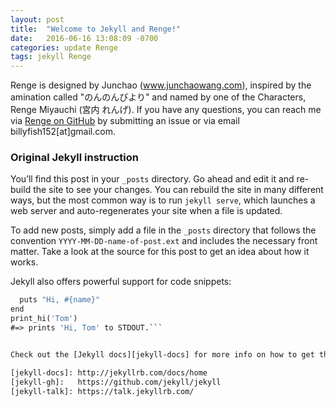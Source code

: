 ```yaml
---
layout: post
title:  "Welcome to Jekyll and Renge!"
date:   2016-06-16 13:08:09 -0700
categories: update Renge
tags: jekyll Renge
---
```


Renge is designed by Junchao (www.junchaowang.com), inspired by the amination called "のんのんびより" and named by one of the Characters, Renge Miyauchi (宮内 れんげ). If you have any questions, you can reach me via <a href="https://github.com/billyfish152/Renge">Renge on GitHub</a> by submitting an issue or via email billyfish152[at]gmail.com.

<h3>Original Jekyll instruction</h3>

You’ll find this post in your `_posts` directory. Go ahead and edit it and re-build the site to see your changes. You can rebuild the site in many different ways, but the most common way is to run `jekyll serve`, which launches a web server and auto-regenerates your site when a file is updated.

To add new posts, simply add a file in the `_posts` directory that follows the convention `YYYY-MM-DD-name-of-post.ext` and includes the necessary front matter. Take a look at the source for this post to get an idea about how it works.

Jekyll also offers powerful support for code snippets:


```def print_hi(name)
  puts "Hi, #{name}"
end
print_hi('Tom')
#=> prints 'Hi, Tom' to STDOUT.```


Check out the [Jekyll docs][jekyll-docs] for more info on how to get the most out of Jekyll. File all bugs/feature requests at [Jekyll’s GitHub repo][jekyll-gh]. If you have questions, you can ask them on [Jekyll Talk][jekyll-talk].

[jekyll-docs]: http://jekyllrb.com/docs/home
[jekyll-gh]:   https://github.com/jekyll/jekyll
[jekyll-talk]: https://talk.jekyllrb.com/
